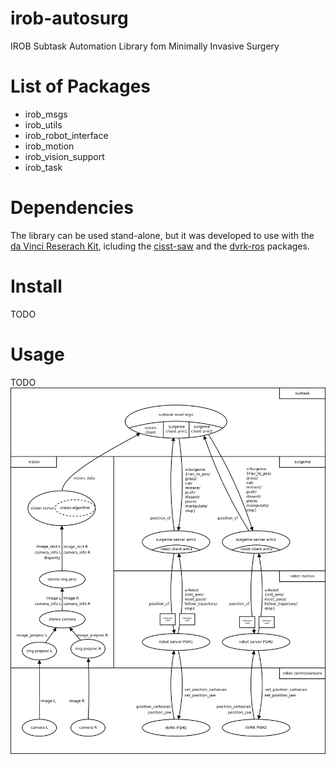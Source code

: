 # irob-autosurg
IROB Subtask Automation Library fom Minimally Invasive Surgery

# List of Packages
* irob_msgs
* irob_utils
* irob_robot_interface
* irob_motion
* irob_vision_support
* irob_task

# Dependencies
The library can be used stand-alone, but it was developed to use with the [da Vinci Reserach Kit](https://github.com/jhu-dvrk/sawIntuitiveResearchKit/wiki), icluding the [cisst-saw](https://github.com/jhu-cisst/cisst/wiki/Compiling-cisst-and-SAW-with-CMake#13-building-using-catkin-build-tools-for-ros) and the [dvrk-ros](https://github.com/jhu-dvrk/sawIntuitiveResearchKit/wiki/CatkinBuild#dvrk-ros) packages.

# Install
TODO

# Usage
TODO
![alt tag](docs/irob-autosurg-blockdiagram_v3.png)
